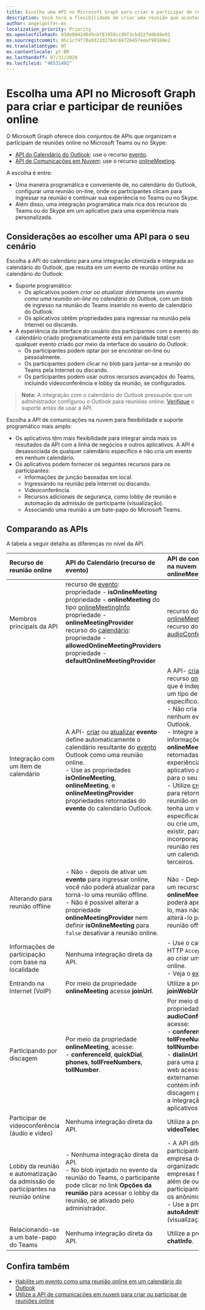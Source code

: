 ```yaml
---
title: Escolha uma API no Microsoft Graph para criar e participar de reuniões online
description: Você terá a flexibilidade de criar uma reunião que acontecerá no futuro ou instantaneamente
author: angelgolfer-ms
localization_priority: Priority
ms.openlocfilehash: 838e8042d649cbf83950ccd9f3cbd227ddb60e91
ms.sourcegitcommit: 95c1cf4f70a9322d276dc84726457eeaf98169e2
ms.translationtype: HT
ms.contentlocale: pt-BR
ms.lasthandoff: 07/31/2020
ms.locfileid: "46531492"
---
```

# <a name="choose-an-api-in-microsoft-graph-to-create-and-join-online-meetings"></a>Escolha uma API no Microsoft Graph para criar e participar de reuniões online

O Microsoft Graph oferece dois conjuntos de APIs que organizam e participam de reuniões online no Microsoft Teams ou no Skype:

- [API do Calendário do Outlook](outlook-calendar-online-meetings.md): use o recurso [evento](/graph/api/resources/event).
- [API de Comunicações em Nuvem](cloud-communications-online-meetings.md): use o recurso [onlineMeeting](/graph/api/resources/onlineMeeting).

A escolha é entre:
- Uma maneira programática e conveniente de, no calendário do Outlook, configurar uma reunião on-line, onde os participantes clicam para ingressar na reunião e continuar sua experiência no Teams ou no Skype.
- Além disso, uma integração programática mais rica dos recursos do Teams ou do Skype em um aplicativo para uma experiência mais personalizada.

## <a name="considerations-when-choosing-an-api-for-your-scenario"></a>Considerações ao escolher uma API para o seu cenário

Escolha a API do calendário para uma integração otimizada e integrada ao calendário do Outlook, que resulta em um evento de reunião online no calendário do Outlook:
- Suporte programático:
  - Os aplicativos podem _criar ou atualizar diretamente um evento como uma reunião on-line no calendário do Outlook_, com um blob de ingresso na reunião do Teams inserido no evento de calendário do Outlook.
  - Os aplicativos obtêm propriedades para ingressar na reunião pela Internet ou discando.
- A experiência da interface do usuário dos participantes com o evento do calendário criado programaticamente está em paridade total com qualquer evento criado por meio da interface do usuário do Outlook:
  - Os participantes podem optar por se encontrar on-line ou pessoalmente.
  - Os participantes podem clicar no blob para juntar-se a reunião do Teams pela Internet ou discando.
  - Os participantes podem usar outros recursos avançados do Teams, incluindo videoconferência e lobby da reunião, se configurados.

> **Nota:** A integração com o calendário do Outlook pressupõe que um administrador configurou o Outlook para reuniões online. [Verifique](/microsoftteams/exchange-teams-interact) o suporte antes de usar a API.

Escolha a API de comunicações na nuvem para flexibilidade e suporte programático mais amplo:
- Os aplicativos têm mais flexibilidade para integrar ainda mais os resultados da API com a linha de negócios e outros aplicativos. A API é desassociada de qualquer calendário específico e não cria um evento em nenhum calendário.
- Os aplicativos podem fornecer os seguintes recursos para os participantes:
  - Informações de junção baseadas em local.
  - Ingressando na reunião pela Internet ou discando.
  - Videoconferência.
  - Recursos adicionais de segurança, como lobby de reunião e automação da admissão de participante (visualização).
  - Associando uma reunião a um bate-papo do Microsoft Teams.

## <a name="comparing-the-apis"></a>Comparando as APIs

A tabela a seguir detalha as diferenças no nível da API. 


| Recurso de reunião online | API do Calendário (recurso de evento) | API de comunicação na nuvem (recurso onlineMeeting)             |
|:-----------------------|:------------------------------|:-------------------------------------------------------------|
| Membros principais da API | recurso de [evento](/graph/api/resources/event): <br>propriedade - **isOnlineMeeting**  <br>propriedade - **onlineMeeting** do tipo [onlineMeetingInfo](/graph/api/resources/onlinemeetinginfo) <br>propriedade - **onlineMeetingProvider** <br> recurso do [calendário](/graph/api/resources/calendar): <br>propriedade - **allowedOnlineMeetingProviders** <br>propriedade - **defaultOnlineMeetingProvider** <br> | recurso do [onlineMeeting](/graph/api/resources/onlinemeeting) <br> recurso do [audioConferencing](/graph/api/resources/audioconferencing)
| Integração com um item de calendário | <br>A API- [criar](/graph/api/user-post-events) ou [atualizar](/graph/api/event-update) **evento** define automaticamente o calendário resultante do [evento](/graph/api/resources/event) Outlook como uma reunião online.<br>- Use as propriedades **isOnlineMeeting**, **onlineMeeting**, e **onlineMeetingProvider** propriedades retornadas do **evento** do calendário Outlook.  | A API- [criar](/graph/api/application-post-onlinemeetings) retorna um recurso [onlineMeeting](/graph/api/resources/onlinemeeting) que é independente de um tipo de calendário específico. <br>- Não cria nem atualiza nenhum evento do Outlook. <br>- Integre as informações de recurso **onlineMeeting** retornadas em uma experiência de aplicativo apropriada para o seu cenário. <br>- Utilize [createOrGet](/graph/api/onlinemeeting-createorget?view=graph-rest-beta) para retornar uma reunião on-line que tenha um valor especificado **externalId** ou crie um, se já não existir, para otimizar a incorporação da reunião resultante em um calendário de terceiros. |
| Alterando para reunião offline | - Não - depois de ativar um **evento** para ingressar online, você não poderá atualizar para torná-lo uma reunião offline.<br>- Não é possível alterar a propriedade **onlineMeetingProvider** nem definir **isOnlineMeeting** para `false` desativar a reunião online. | Não - Depois de criar um recurso **onlineMeeting** você poderá apenas excluí-lo, mas não poderá alterá-lo para uma reunião offline. |
| Informações de participação com base na localidade | Nenhuma integração direta da API. | - Use o cabeçalho HTTP `Accept-Language` ao criar uma reunião online. <br>- Veja o [exemplo](/graph/api/application-post-onlinemeetings?view=graph-rest-beta#example-2-create-an-online-meeting-with-user-token). |
| Entrando na Internet (VoIP) | Por meio da propriedade **onlineMeeting** acesse **joinUrl**.  | Utilize a propriedade **joinWebUrl**. |
| Participando por discagem | Por meio da propriedade **onlineMeeting**, acesse: <br>- **conferenceId**, **quickDial**, **phones**, **tollFreeNumbers**, **tollNumber**. |Por meio da propriedade **audioConferencing** acesse: <br> - **conferenceId**, **tollFreeNumber**, **tollNumber**.<br> - **dialinUrl** propriedade para uma página da web acessível externamente que contém informações de discagem para facilitar a integração com aplicativos de terceiros. |
| Participar de videoconferência (áudio e vídeo) | Nenhuma integração direta da API. | Utilize a propriedade **videoTeleconferenceId**. |
| Lobby da reunião e automatização da admissão de participantes na reunião online | - Nenhuma integração direta da API.<br>- No blob injetado no evento da reunião do Teams, o participante pode clicar no link **Opções da reunião** para acessar o lobby da reunião, se ativado pelo administrador. |- A API diferencia os participantes das empresa do organizador e das empresas federadas, além de outros participantes, incluindo os anônimos.  <br>- Use a propriedade **autoAdmittedUsers** (visualização).  |
| Relacionando-se a um bate-papo do Teams | Nenhuma integração direta da API. | Utilize a propriedade **chatInfo**. |


## <a name="see-also"></a>Confira também
- [Habilite um evento como uma reunião online em um calendário do Outlook](outlook-calendar-online-meetings.md)
- [Utilize a API de comunicações em nuvem para criar ou participar de reuniões online](cloud-communications-online-meetings.md)